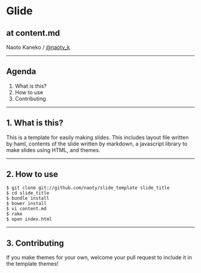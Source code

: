 # Glide

## at content.md

Naoto Kaneko / [@naoty_k](http://twitter.com/naoty_k)

---

## Agenda

1. What is this?
2. How to use
3. Contributing

---

## 1. What is this?

This is a template for easily making slides. This includes layout file written by haml, contents of the slide written by markdown, a javascript library to make slides using HTML, and themes.

---

## 2. How to use

```
$ git clone git://github.com/naoty/slide_template slide_title
$ cd slide_title
$ bundle install
$ bower install
$ vi content.md
$ rake
$ open index.html
```

---

## 3. Contributing

If you make themes for your own, welcome your pull request to include it in the template themes!
